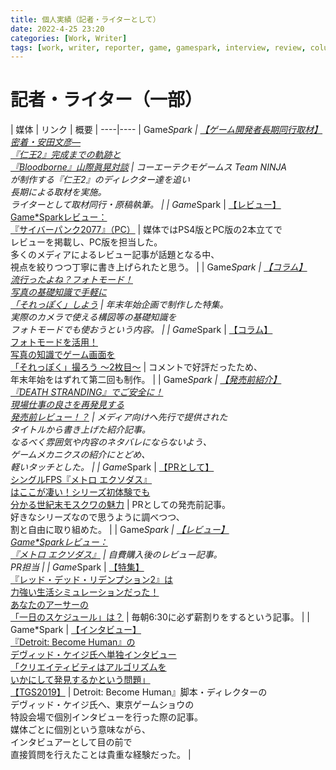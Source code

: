 ```yaml
---
title: 個人実績（記者・ライターとして）
date: 2022-4-25 23:20
categories: [Work, Writer]
tags: [work, writer, reporter, game, gamespark, interview, review, column]
---
```


# 記者・ライター（一部）

| 媒体 | リンク | 概要 |
----|----
| Game*Spark | [【ゲーム開発者長期同行取材】<br>密着・安田文彦―<br>『仁王2』完成までの軌跡と<br>『Bloodborne』山際眞晃対談](https://www.gamespark.jp/article/2020/03/13/97486.html) | コーエーテクモゲームス Team NINJA<br>が制作する『仁王2』のディレクター達を追い<br>長期による取材を実施。<br>ライターとして取材同行・原稿執筆。 |
| Game*Spark | [【レビュー】<br>Game*Sparkレビュー：<br>『サイバーパンク2077』（PC）](https://www.gamespark.jp/article/2020/12/29/104967.html) | 媒体ではPS4版とPC版の2本立てで<br>レビューを掲載し、PC版を担当した。<br>多くのメディアによるレビュー記事が話題となる中、<br>視点を絞りつつ丁寧に書き上げられたと思う。 |
| Game*Spark | [【コラム】<br>流行ったよね？フォトモード！<br>写真の基礎知識で手軽に<br>「それっぽく」しよう](https://www.gamespark.jp/article/2019/01/03/86419.html) | 年末年始企画で制作した特集。<br>実際のカメラで使える構図等の基礎知識を<br>フォトモードでも使おうという内容。 |
| Game*Spark | [【コラム】<br>フォトモードを活用！<br>写真の知識でゲーム画面を<br>「それっぽく」撮ろう ～2枚目～](https://www.gamespark.jp/article/2019/01/18/86701.html) | コメントで好評だったため、<br>年末年始をはずれて第二回も制作。 |
| Game*Spark | [【発売前紹介】<br>『DEATH STRANDING』でご安全に！<br>現場仕事の良さを再発見する<br>発売前レビュー！？](https://www.gamespark.jp/article/2019/11/01/94292.html) | メディア向けへ先行で提供された<br>タイトルから書き上げた紹介記事。<br>なるべく雰囲気や内容のネタバレにならないよう、<br>ゲームメカニクスの紹介にとどめ、<br>軽いタッチとした。 |
| Game*Spark | [【PRとして】<br>シングルFPS『メトロ エクソダス』<br>はここが凄い！シリーズ初体験でも<br>分かる世紀末モスクワの魅力](https://www.gamespark.jp/article/2019/02/15/87444.html) | PRとしての発売前記事。<br>好きなシリーズなので思うように調べつつ、<br>割と自由に取り組めた。 |
| Game*Spark | [【レビュー】<br>Game*Sparkレビュー：<br>『メトロ エクソダス』](https://www.gamespark.jp/article/2019/03/21/88336.html) | 自費購入後のレビュー記事。<br>PR担当 |
| Game*Spark | [【特集】<br>『レッド・デッド・リデンプション2』は<br>力強い生活シミュレーションだった！<br>あなたのアーサーの<br>「一日のスケジュール」は？](https://www.gamespark.jp/article/2018/11/02/85001.html) | 毎朝6:30に必ず薪割りをするという記事。 |
| Game*Spark | [【インタビュー】<br>『Detroit: Become Human』の<br>デヴィッド・ケイジ氏へ単独インタビュー<br>「クリエイティビティはアルゴリズムを<br>いかにして発見するかという問題」<br>【TGS2019】](https://www.gamespark.jp/article/2019/09/17/93104.html) | Detroit: Become Human』脚本・ディレクターの<br>デヴィッド・ケイジ氏へ、東京ゲームショウの<br>特設会場で個別インタビューを行った際の記事。<br>媒体ごとに個別という意味ながら、<br>インタビュアーとして目の前で<br>直接質問を行えたことは貴重な経験だった。 |